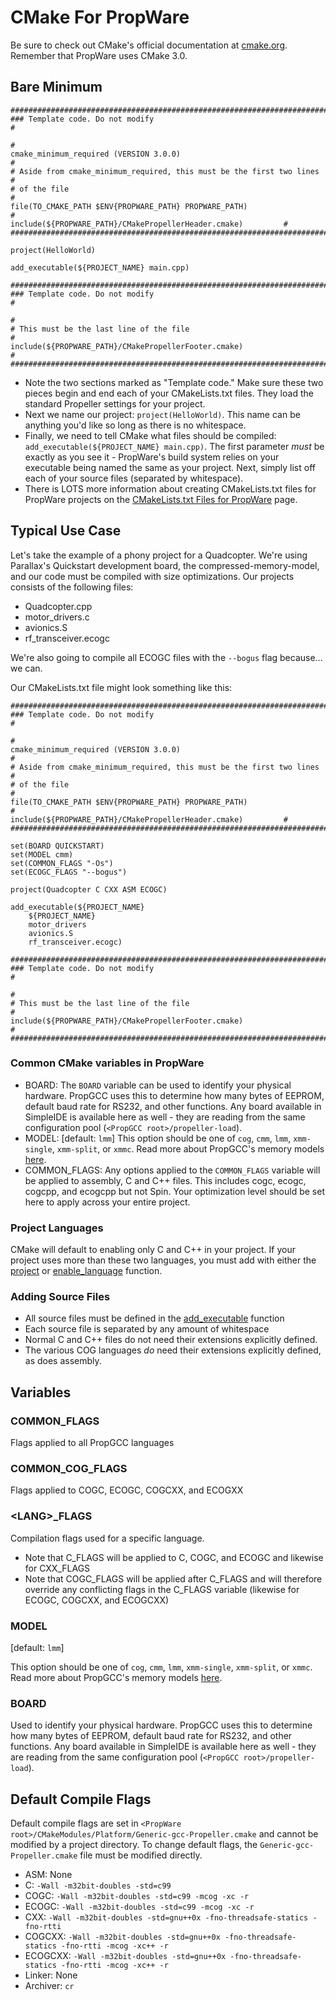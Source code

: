 CMake For PropWare
===========================

Be sure to check out CMake's official documentation at [cmake.org](http://cmake.org/cmake/help/documentation.html).
Remember that PropWare uses CMake 3.0.

Bare Minimum
------------
~~~~~~~~~~~~~~~~~~~~~~~~~~~~~~~~~~~~~~~~~~~~~~~~~~~~~~~~~~~~~~~~~~~~~~~~~~~~~{.cmake}
#############################################################################
### Template code. Do not modify                                            #
                                                                            #
cmake_minimum_required (VERSION 3.0.0)                                      #
# Aside from cmake_minimum_required, this must be the first two lines       #
# of the file                                                               #
file(TO_CMAKE_PATH $ENV{PROPWARE_PATH} PROPWARE_PATH)                       #
include(${PROPWARE_PATH}/CMakePropellerHeader.cmake)         #
#############################################################################

project(HelloWorld)

add_executable(${PROJECT_NAME} main.cpp)

#############################################################################
### Template code. Do not modify                                            #
                                                                            #
# This must be the last line of the file                                    #
include(${PROPWARE_PATH}/CMakePropellerFooter.cmake)                        #
#############################################################################
~~~~~~~~~~~~~~~~~~~~~~~~~~~~~~~~~~~~~~~~~~~~~~~~~~~~~~~~~~~~~~~~~~~~~~~~~~~~~
* Note the two sections marked as "Template code." Make sure these two pieces begin and end each of your
  CMakeLists.txt files. They load the standard Propeller settings for your project.
* Next we name our project: `project(HelloWorld)`. This name can be anything you'd like so long as there is no 
  whitespace.
* Finally, we need to tell CMake what files should be compiled: `add_executable(${PROJECT_NAME} main.cpp)`.
  The first parameter _must_ be exactly as you see it - PropWare's build system relies on your executable being named
  the same as your project. Next, simply list off each of your source files (separated by whitespace).
* There is LOTS more information about creating CMakeLists.txt files for PropWare projects on the [CMakeLists.txt 
  Files for PropWare](./md_CMakeListsForPropware.html) page.

Typical Use Case
----------------
Let's take the example of a phony project for a Quadcopter. We're using Parallax's Quickstart development board, 
the compressed-memory-model, and our code must be compiled with size optimizations. Our projects consists of the 
following files:

* Quadcopter.cpp
* motor_drivers.c
* avionics.S
* rf_transceiver.ecogc

We're also going to compile all ECOGC files with the `--bogus` flag because... we can.

Our CMakeLists.txt file might look something like this:
~~~~~~~~~~~~~~~~~~~~~~~~~~~~~~~~~~~~~~~~~~~~~~~~~~~~~~~~~~~~~~~~~~~~~~~~~~~~~{.cmake}
#############################################################################
### Template code. Do not modify                                            #
                                                                            #
cmake_minimum_required (VERSION 3.0.0)                                      #
# Aside from cmake_minimum_required, this must be the first two lines       #
# of the file                                                               #
file(TO_CMAKE_PATH $ENV{PROPWARE_PATH} PROPWARE_PATH)                       #
include(${PROPWARE_PATH}/CMakePropellerHeader.cmake)         #
#############################################################################

set(BOARD QUICKSTART)
set(MODEL cmm)
set(COMMON_FLAGS "-Os")
set(ECOGC_FLAGS "--bogus")

project(Quadcopter C CXX ASM ECOGC)

add_executable(${PROJECT_NAME} 
    ${PROJECT_NAME}
    motor_drivers
    avionics.S
    rf_transceiver.ecogc)

#############################################################################
### Template code. Do not modify                                            #
                                                                            #
# This must be the last line of the file                                    #
include(${PROPWARE_PATH}/CMakePropellerFooter.cmake)                        #
#############################################################################
~~~~~~~~~~~~~~~~~~~~~~~~~~~~~~~~~~~~~~~~~~~~~~~~~~~~~~~~~~~~~~~~~~~~~~~~~~~~~

### Common CMake variables in PropWare 
* BOARD: The `BOARD` variable can be used to identify your physical hardware. PropGCC uses this to determine
  how many bytes of EEPROM, default baud rate for RS232, and other functions. Any board available in SimpleIDE
  is available here as well - they are reading from the same configuration pool (`<PropGCC root>/propeller-load`).
* MODEL: \[default: `lmm`\] This option should be one of `cog`, `cmm`, `lmm`, `xmm-single`, `xmm-split`, or `xmmc`. Read 
  more about PropGCC's memory models [here](https://code.google.com/p/propgcc/wiki/PropGccInDepth).
* COMMON_FLAGS: Any options applied to the `COMMON_FLAGS` variable will be applied to assembly, C and C++ files.
  This includes cogc, ecogc, cogcpp, and ecogcpp but not Spin. Your optimization level should be set here to apply 
  across your entire project.

### Project Languages
CMake will default to enabling only C and C++ in your project. If your project uses more than these two languages, 
you must add with either the [project](http://www.cmake.org/cmake/help/v3.0/command/project.html#command:project) or 
[enable_language](http://www.cmake.org/cmake/help/v3.0/command/enable_language.html#command:enable_language) function.

### Adding Source Files
* All source files must be defined in the [add_executable](http://www.cmake.org/cmake/help/v3.0/command/add_executable)
  function
* Each source file is separated by any amount of whitespace
* Normal C and C++ files do not need their extensions explicitly defined.
* The various COG languages _do_ need their extensions explicitly defined, as does assembly.

Variables
---------

### COMMON_FLAGS
Flags applied to all PropGCC languages

### COMMON_COG_FLAGS
Flags applied to COGC, ECOGC, COGCXX, and ECOGXX

### \<LANG\>_FLAGS
Compilation flags used for a specific language.
* Note that C_FLAGS will be applied to C, COGC, and ECOGC and likewise for CXX_FLAGS
* Note that COGC_FLAGS will be applied after C_FLAGS and will therefore override any conflicting flags in the C_FLAGS
  variable (likewise for ECOGC, COGCXX, and ECOGCXX)

### MODEL
\[default: `lmm`\]

This option should be one of `cog`, `cmm`, `lmm`, `xmm-single`, `xmm-split`, or `xmmc`. Read  more about PropGCC's 
memory models [here](https://code.google.com/p/propgcc/wiki/PropGccInDepth). 

### BOARD
Used to identify your physical hardware. PropGCC uses this to determine how many bytes of EEPROM, default baud rate for 
RS232, and other functions. Any board available in SimpleIDE is available here as well - they are reading from the same 
configuration pool (`<PropGCC root>/propeller-load`).

Default Compile Flags
---------------------
Default compile flags are set in `<PropWare root>/CMakeModules/Platform/Generic-gcc-Propeller.cmake` and cannot be 
modified by a project directory. To change default flags, the `Generic-gcc-Propeller.cmake` file must be modified 
directly.

* ASM: None
* C: `-Wall -m32bit-doubles -std=c99`
* COGC: `-Wall -m32bit-doubles -std=c99 -mcog -xc -r`
* ECOGC: `-Wall -m32bit-doubles -std=c99 -mcog -xc -r`
* CXX: `-Wall -m32bit-doubles -std=gnu++0x -fno-threadsafe-statics -fno-rtti`
* COGCXX: `-Wall -m32bit-doubles -std=gnu++0x -fno-threadsafe-statics -fno-rtti -mcog -xc++ -r`
* ECOGCXX: `-Wall -m32bit-doubles -std=gnu++0x -fno-threadsafe-statics -fno-rtti -mcog -xc++ -r`
* Linker: None
* Archiver: `cr`
